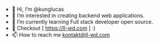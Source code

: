 - 👋 Hi, I’m @kunglucas
- 👀 I’m interested in creating backend web applications.
- 🌱 I’m currently learning Full stack developer open source.
- 💞️ Checkout [ https://ll-wd.com ] :)
- 📫 How to reach me kontakt@ll-wd.com

<!---
kunglucas/kunglucas is a ✨ special ✨ repository because its `README.md` (this file) appears on your GitHub profile.
You can click the Preview link to take a look at your changes.
--->
